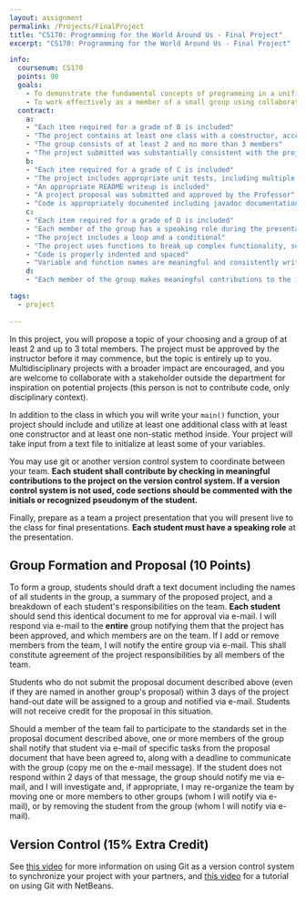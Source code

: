 ```yaml
---
layout: assignment
permalink: /Projects/FinalProject
title: "CS170: Programming for the World Around Us - Final Project"
excerpt: "CS170: Programming for the World Around Us - Final Project"

info:
  coursenum: CS170
  points: 90
  goals:
    - To demonstrate the fundamental concepts of programming in a unified project
    - To work effectively as a member of a small group using collaborative tools for software development
  contract:
    a: 
    - "Each item required for a grade of B is included"
    - "The project contains at least one class with a constructor, accessor/mutator functions, and private variables"
    - "The group consists of at least 2 and no more than 3 members"
    - "The project submitted was substantially consistent with the project proposed to and approved by the Professor"
    b:
    - "Each item required for a grade of C is included"
    - "The project includes appropriate unit tests, including multiple tests for each function as required to demonstrate functionality with boundary case inputs"
    - "An appropriate README writeup is included"
    - "A project proposal was submitted and approved by the Professor"
    - "Code is appropriately documented including javadoc documentation for each function"
    c:
    - "Each item required for a grade of D is included"
    - "Each member of the group has a speaking role during the presentation"
    - "The project includes a loop and a conditional"
    - "The project uses functions to break up complex functionality, such that the main function is relatively small in size and scope"
    - "Code is properly indented and spaced"
    - "Variable and function names are meaningful and consistently written in terms of character case"
    d:
    - "Each member of the group makes meaningful contributions to the implementation of the project, demonstrated through version control commits or comments in the code"

tags:
  - project
  
---
```


In this project, you will propose a topic of your choosing and a group of at least 2 and up to 3 total members.  The project must be approved by the instructor before it may commence, but the topic is entirely up to you.  Multidisciplinary projects with a broader impact are encouraged, and you are welcome to collaborate with a stakeholder outside the department for inspiration on potential projects (this person is not to contribute code, only disciplinary context).

In addition to the class in which you will write your `main()` function, your project should include and utilize at least one additional class with at least one constructor and at least one non-static method inside.  Your project will take input from a text file to initialize at least some of your variables.

You may use git or another version control system to coordinate between your team.  **Each student shall contribute by checking in meaningful contributions to the project on the version control system.  If a version control system is not used, code sections should be commented with the initials or recognized pseudonym of the student.**

Finally, prepare as a team a project presentation that you will present live to the class for final presentations.  **Each student must have a speaking role** at the presentation.

## Group Formation and Proposal (10 Points)

To form a group, students should draft a text document including the names of all students in the group, a summary of the proposed project, and a breakdown of each student's responsibilities on the team.  **Each student** should send this identical document to me for approval via e-mail.  I will respond via e-mail to the **entire** group notifying them that the project has been approved, and which members are on the team.  If I add or remove members from the team, I will notify the entire group via e-mail.  This shall constitute agreement of the project responsibilities by all members of the team.

Students who do not submit the proposal document described above (even if they are named in another group's proposal) within 3 days of the project hand-out date will be assigned to a group and notified via e-mail.  Students will not receive credit for the proposal in this situation.

Should a member of the team fail to participate to the standards set in the proposal document described above, one or more members of the group shall notify that student via e-mail of specific tasks from the proposal document that have been agreed to, along with a deadline to communicate with the group (copy me on the e-mail message).  If the student does not respond within 2 days of that message, the group should notify me via e-mail, and I will investigate and, if appropriate, I may re-organize the team by moving one or more members to other groups (whom I will notify via e-mail), or by removing the student from the group (whom I will notify via e-mail).  

## Version Control (15% Extra Credit)

See [this video](../Modules/Github/Module) for more information on using Git as a version control system to synchronize your project with your partners, and [this video](https://www.youtube.com/watch?v=5rgp8HkRTzc) for a tutorial on using Git with NetBeans.

